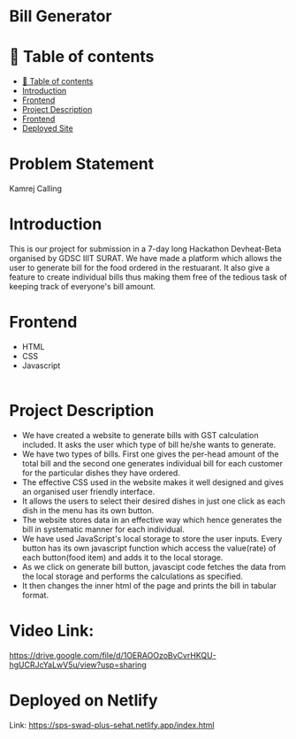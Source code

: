 # Bill Generator

# 🧭 Table of contents

- [🧭 Table of contents](#-table-of-contents)
- [Introduction](#introduction)
- [Frontend](#frontend)
- [Project Description](#project-description)
- [Frontend](#frontend)
- [Deployed Site](#deployed-on-netlify)
# Problem Statement
Kamrej Calling 

# Introduction
This is our project for submission in a 7-day long Hackathon Devheat-Beta organised by GDSC IIIT SURAT.
We have made a platform which allows the user to generate bill for the food ordered in the restuarant. It also give a feature to create individual bills thus making them free of the tedious task of keeping track of everyone's bill amount.

# Frontend

 - HTML<br>
 - CSS<br>
 - Javascript<br><br>

# Project Description

- We have created a website to generate bills with GST calculation included. It asks the user which type of bill he/she wants to generate.<br>
- We have two types of bills. First one gives the per-head amount of the total bill and the second one generates individual bill for each customer for the particular dishes they have ordered.<br>
- The effective CSS used in the website makes it well designed and gives an organised user friendly interface.<br>
- It allows the users to select their desired dishes in just one click as each dish in the menu has its own button.<br>
- The website stores data in an effective way which hence generates the bill in systematic manner for each individual.<br>
- We have used JavaScript's local storage to store the user inputs. Every button has its own javascript function which access the value(rate) of each button(food item) and adds it to the local storage.<br>
- As we click on generate bill button, javascipt code fetches the data from the local storage and performs the calculations as specified.<br>
- It then changes the inner html of the page and prints the bill in tabular format.

# Video Link:
https://drive.google.com/file/d/1OERAOOzoBvCvrHKQU-hgUCRJcYaLwV5u/view?usp=sharing <br>
# Deployed on Netlify
Link: https://sps-swad-plus-sehat.netlify.app/index.html

    

                  


